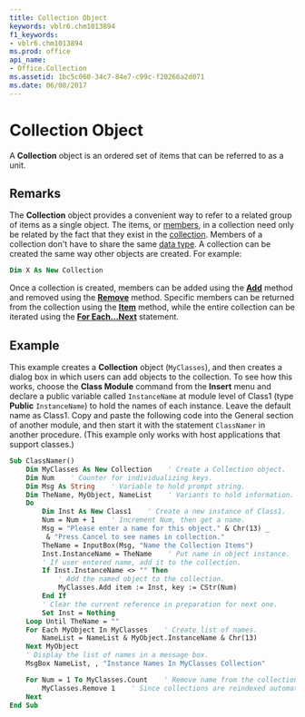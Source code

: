 ```yaml
---
title: Collection Object
keywords: vblr6.chm1013894
f1_keywords:
- vblr6.chm1013894
ms.prod: office
api_name:
- Office.Collection
ms.assetid: 1bc5c060-34c7-84e7-c99c-f20266a2d071
ms.date: 06/08/2017
---
```



# Collection Object



A  **Collection** object is an ordered set of items that can be referred to as a unit.

## Remarks

The  **Collection** object provides a convenient way to refer to a related group of items as a single object. The items, or [members](../../Glossary/vbe-glossary.md), in a collection need only be related by the fact that they exist in the [collection](../../Glossary/vbe-glossary.md). Members of a collection don't have to share the same [data type](../../Glossary/vbe-glossary.md).
A collection can be created the same way other objects are created. For example:



```vb
Dim X As New Collection

```

Once a collection is created, members can be added using the  **[Add](add-method-visual-basic-for-applications.md)** method and removed using the **[Remove](remove-method-visual-basic-for-applications.md)** method. Specific members can be returned from the collection using the **[Item](item-method-visual-basic-for-applications.md)** method, while the entire collection can be iterated using the **[For Each...Next](for-eachnext-statement.md)** statement.

## Example

This example creates a **Collection** object (`MyClasses`), and then creates a dialog box in which users can add objects to the collection. 
To see how this works, choose the **Class Module** command from the **Insert** menu and declare a public variable called `InstanceName` at module level of Class1 (type **Public** `InstanceName`) to hold the names of each instance. Leave the default name as Class1. Copy and paste the following code into the General section of another module, and then start it with the statement `ClassNamer` in another procedure.
(This example only works with host applications that support classes.)


```vb
Sub ClassNamer()
    Dim MyClasses As New Collection    ' Create a Collection object.
    Dim Num    ' Counter for individualizing keys.
    Dim Msg As String    ' Variable to hold prompt string.
    Dim TheName, MyObject, NameList    ' Variants to hold information.
    Do
        Dim Inst As New Class1    ' Create a new instance of Class1.
        Num = Num + 1    ' Increment Num, then get a name.
        Msg = "Please enter a name for this object." & Chr(13) _
         & "Press Cancel to see names in collection."
        TheName = InputBox(Msg, "Name the Collection Items")
        Inst.InstanceName = TheName    ' Put name in object instance.
        ' If user entered name, add it to the collection.
        If Inst.InstanceName <> "" Then
            ' Add the named object to the collection.
            MyClasses.Add item := Inst, key := CStr(Num)
        End If
        ' Clear the current reference in preparation for next one.
        Set Inst = Nothing
    Loop Until TheName = ""
    For Each MyObject In MyClasses    ' Create list of names.
        NameList = NameList & MyObject.InstanceName & Chr(13)
    Next MyObject
    ' Display the list of names in a message box.
    MsgBox NameList, , "Instance Names In MyClasses Collection"

    For Num = 1 To MyClasses.Count    ' Remove name from the collection.
        MyClasses.Remove 1    ' Since collections are reindexed automatically, remove the first member on each iteration.
    Next
End Sub
```


